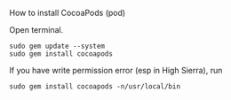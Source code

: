 How to install CocoaPods (pod)

Open terminal.
```
sudo gem update --system
sudo gem install cocoapods
```

If you have write permission error (esp in High Sierra), run
```
sudo gem install cocoapods -n/usr/local/bin 
```